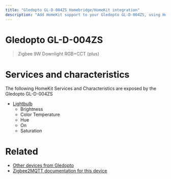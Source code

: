 ```yaml
---
title: "Gledopto GL-D-004ZS Homebridge/HomeKit integration"
description: "Add HomeKit support to your Gledopto GL-D-004ZS, using Homebridge, Zigbee2MQTT and homebridge-z2m."
---
```

<!---
This file has been GENERATED using src/docgen/docgen.ts
DO NOT EDIT THIS FILE MANUALLY!
-->
# Gledopto GL-D-004ZS
> Zigbee 9W Downlight RGB+CCT (plus)


# Services and characteristics
The following HomeKit Services and Characteristics are exposed by
the Gledopto GL-D-004ZS

* [Lightbulb](../../light.md)
  * Brightness
  * Color Temperature
  * Hue
  * On
  * Saturation


# Related
* [Other devices from Gledopto](../index.md#gledopto)
* [Zigbee2MQTT documentation for this device](https://www.zigbee2mqtt.io/devices/GL-D-004ZS.html)